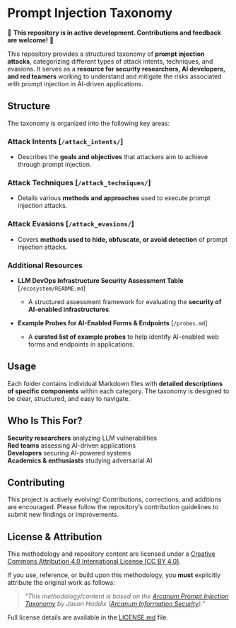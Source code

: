# Prompt Injection Taxonomy  

🚧 **This repository is in active development. Contributions and feedback are welcome!** 🚧  

This repository provides a structured taxonomy of **prompt injection attacks**, categorizing different types of attack intents, techniques, and evasions. It serves as a **resource for security researchers, AI developers, and red teamers** working to understand and mitigate the risks associated with prompt injection in AI-driven applications.  

## Structure  

The taxonomy is organized into the following key areas:  

### **Attack Intents** [`/attack_intents/`]  
   - Describes the **goals and objectives** that attackers aim to achieve through prompt injection.  

### **Attack Techniques** [`/attack_techniques/`]  
   - Details various **methods and approaches** used to execute prompt injection attacks.  

### **Attack Evasions** [`/attack_evasions/`]  
   - Covers **methods used to hide, obfuscate, or avoid detection** of prompt injection attacks.  

### **Additional Resources**  

- **LLM DevOps Infrastructure Security Assessment Table** [`/ecosystem/README.md`]  
   - A structured assessment framework for evaluating the **security of AI-enabled infrastructures**.  

- **Example Probes for AI-Enabled Forms & Endpoints** [`/probes.md`]  
   - A **curated list of example probes** to help identify AI-enabled web forms and endpoints in applications.  

## Usage  

Each folder contains individual Markdown files with **detailed descriptions of specific components** within each category. The taxonomy is designed to be clear, structured, and easy to navigate.  

## Who Is This For?  

**Security researchers** analyzing LLM vulnerabilities  
**Red teams** assessing AI-driven applications  
**Developers** securing AI-powered systems  
**Academics & enthusiasts** studying adversarial AI  

## Contributing  

This project is actively evolving! Contributions, corrections, and additions are encouraged. Please follow the repository’s contribution guidelines to submit new findings or improvements.  

## License & Attribution

This methodology and repository content are licensed under a [Creative Commons Attribution 4.0 International License (CC BY 4.0)](https://creativecommons.org/licenses/by/4.0/).

If you use, reference, or build upon this methodology, you **must** explicitly attribute the original work as follows:

> *"This methodology/content is based on the [Arcanum Prompt Injection Taxonomy](https://github.com/Arcanum-Sec/arc_pi_taxonomy/) by Jason Haddix ([Arcanum Information Security](https://arcanum-sec.com/))."*

Full license details are available in the [LICENSE.md](LICENSE.md) file.
